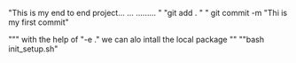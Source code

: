 
"This is my end to end project... ... ......... "
"git add . "
" git commit -m "Thi is my first commit"

""" with the help of "-e ." we can alo intall the local package ""
""bash init_setup.sh"
